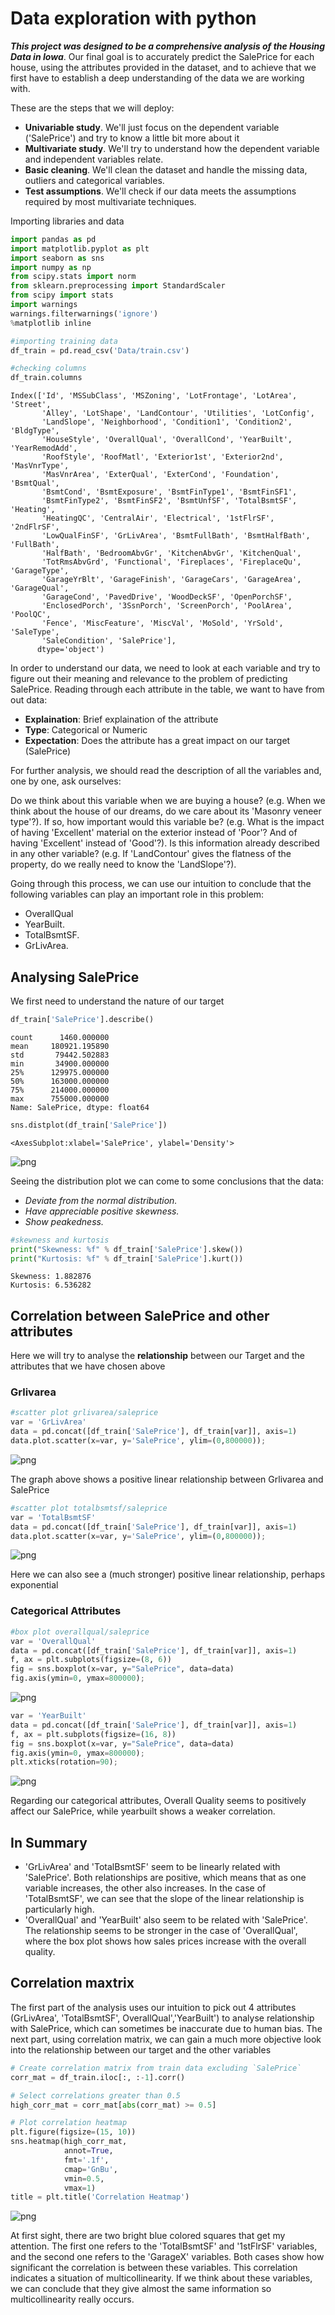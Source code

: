 # Data exploration with python

***This project was designed to be a comprehensive analysis of the Housing Data in Iowa***. Our final goal is to accurately predict the SalePrice for each house, using the attributes provided in the dataset, and to achieve that we first have to establish a deep understanding of the data we are working with.

These are the steps that we will deploy:
- **Univariable study**. We'll just focus on the dependent variable ('SalePrice') and try to know a little bit more about it
- **Multivariate study**. We'll try to understand how the dependent variable and independent variables relate.
- **Basic cleaning**. We'll clean the dataset and handle the missing data, outliers and categorical variables.
- **Test assumptions**. We'll check if our data meets the assumptions required by most multivariate techniques.

Importing libraries and data


```python
import pandas as pd
import matplotlib.pyplot as plt
import seaborn as sns
import numpy as np
from scipy.stats import norm
from sklearn.preprocessing import StandardScaler
from scipy import stats
import warnings
warnings.filterwarnings('ignore')
%matplotlib inline
```


```python
#importing training data
df_train = pd.read_csv('Data/train.csv')
```


```python
#checking columns
df_train.columns
```




    Index(['Id', 'MSSubClass', 'MSZoning', 'LotFrontage', 'LotArea', 'Street',
           'Alley', 'LotShape', 'LandContour', 'Utilities', 'LotConfig',
           'LandSlope', 'Neighborhood', 'Condition1', 'Condition2', 'BldgType',
           'HouseStyle', 'OverallQual', 'OverallCond', 'YearBuilt', 'YearRemodAdd',
           'RoofStyle', 'RoofMatl', 'Exterior1st', 'Exterior2nd', 'MasVnrType',
           'MasVnrArea', 'ExterQual', 'ExterCond', 'Foundation', 'BsmtQual',
           'BsmtCond', 'BsmtExposure', 'BsmtFinType1', 'BsmtFinSF1',
           'BsmtFinType2', 'BsmtFinSF2', 'BsmtUnfSF', 'TotalBsmtSF', 'Heating',
           'HeatingQC', 'CentralAir', 'Electrical', '1stFlrSF', '2ndFlrSF',
           'LowQualFinSF', 'GrLivArea', 'BsmtFullBath', 'BsmtHalfBath', 'FullBath',
           'HalfBath', 'BedroomAbvGr', 'KitchenAbvGr', 'KitchenQual',
           'TotRmsAbvGrd', 'Functional', 'Fireplaces', 'FireplaceQu', 'GarageType',
           'GarageYrBlt', 'GarageFinish', 'GarageCars', 'GarageArea', 'GarageQual',
           'GarageCond', 'PavedDrive', 'WoodDeckSF', 'OpenPorchSF',
           'EnclosedPorch', '3SsnPorch', 'ScreenPorch', 'PoolArea', 'PoolQC',
           'Fence', 'MiscFeature', 'MiscVal', 'MoSold', 'YrSold', 'SaleType',
           'SaleCondition', 'SalePrice'],
          dtype='object')



In order to understand our data, we need to look at each variable and try to figure out their meaning and relevance to the problem of predicting SalePrice. Reading through each attribute in the table, we want to have from out data:
- **Explaination**: Brief explaination of the attribute
- **Type**: Categorical or Numeric
- **Expectation**: Does the attribute has a great impact on our target (SalePrice)

For further analysis, we should read the description of all the variables and, one by one, ask ourselves:

Do we think about this variable when we are buying a house? (e.g. When we think about the house of our dreams, do we care about its 'Masonry veneer type'?).
If so, how important would this variable be? (e.g. What is the impact of having 'Excellent' material on the exterior instead of 'Poor'? And of having 'Excellent' instead of 'Good'?).
Is this information already described in any other variable? (e.g. If 'LandContour' gives the flatness of the property, do we really need to know the 'LandSlope'?).

Going through this process, we can use our intuition to conclude that the following variables can play an important role in this problem:

- OverallQual
- YearBuilt.
- TotalBsmtSF.
- GrLivArea.

## Analysing SalePrice
We first need to understand the nature of our target


```python
df_train['SalePrice'].describe()
```




    count      1460.000000
    mean     180921.195890
    std       79442.502883
    min       34900.000000
    25%      129975.000000
    50%      163000.000000
    75%      214000.000000
    max      755000.000000
    Name: SalePrice, dtype: float64




```python
sns.distplot(df_train['SalePrice'])
```




    <AxesSubplot:xlabel='SalePrice', ylabel='Density'>




    
![png](output_11_1.png)
    


Seeing the distribution plot we can come to some conclusions that the data:
- *Deviate from the normal distribution.*
- *Have appreciable positive skewness.*
- *Show peakedness.*


```python
#skewness and kurtosis
print("Skewness: %f" % df_train['SalePrice'].skew())
print("Kurtosis: %f" % df_train['SalePrice'].kurt())
```

    Skewness: 1.882876
    Kurtosis: 6.536282
    

## Correlation between SalePrice and other attributes
Here we will try to analyse the **relationship** between our Target and the attributes that we have chosen above

### Grlivarea



```python
#scatter plot grlivarea/saleprice
var = 'GrLivArea'
data = pd.concat([df_train['SalePrice'], df_train[var]], axis=1)
data.plot.scatter(x=var, y='SalePrice', ylim=(0,800000));
```


    
![png](output_16_0.png)
    


The graph above shows a positive linear relationship between Grlivarea and SalePrice


```python
#scatter plot totalbsmtsf/saleprice
var = 'TotalBsmtSF'
data = pd.concat([df_train['SalePrice'], df_train[var]], axis=1)
data.plot.scatter(x=var, y='SalePrice', ylim=(0,800000));
```


    
![png](output_18_0.png)
    


Here we can also see a (much stronger) positive linear relationship, perhaps exponential

### Categorical Attributes


```python
#box plot overallqual/saleprice
var = 'OverallQual'
data = pd.concat([df_train['SalePrice'], df_train[var]], axis=1)
f, ax = plt.subplots(figsize=(8, 6))
fig = sns.boxplot(x=var, y="SalePrice", data=data)
fig.axis(ymin=0, ymax=800000);
```


    
![png](output_21_0.png)
    



```python
var = 'YearBuilt'
data = pd.concat([df_train['SalePrice'], df_train[var]], axis=1)
f, ax = plt.subplots(figsize=(16, 8))
fig = sns.boxplot(x=var, y="SalePrice", data=data)
fig.axis(ymin=0, ymax=800000);
plt.xticks(rotation=90);

```


    
![png](output_22_0.png)
    


Regarding our categorical attributes, Overall Quality seems to positively affect our SalePrice, while yearbuilt shows a weaker correlation.

## In Summary
- 'GrLivArea' and 'TotalBsmtSF' seem to be linearly related with 'SalePrice'. Both relationships are positive, which means that as one variable increases, the other also increases. In the case of 'TotalBsmtSF', we can see that the slope of the linear relationship is particularly high.
- 'OverallQual' and 'YearBuilt' also seem to be related with 'SalePrice'. The relationship seems to be stronger in the case of 'OverallQual', where the box plot shows how sales prices increase with the overall quality.

## Correlation maxtrix

The first part of the analysis uses our intuition to pick out 4 attributes (GrLivArea', 'TotalBsmtSF', OverallQual','YearBuilt') to analyse relationship with SalePrice, which can sometimes be inaccurate due to human bias. The next part, using correlation matrix, we can gain a much more objective look into the relationship between our target and the other variables


```python
# Create correlation matrix from train data excluding `SalePrice`
corr_mat = df_train.iloc[:, :-1].corr()

# Select correlations greater than 0.5
high_corr_mat = corr_mat[abs(corr_mat) >= 0.5]

# Plot correlation heatmap
plt.figure(figsize=(15, 10))
sns.heatmap(high_corr_mat,
            annot=True,
            fmt='.1f',
            cmap='GnBu',
            vmin=0.5,
            vmax=1)
title = plt.title('Correlation Heatmap')
```


    
![png](output_27_0.png)
    


At first sight, there are two bright blue colored squares that get my attention. The first one refers to the 'TotalBsmtSF' and '1stFlrSF' variables, and the second one refers to the 'GarageX' variables. Both cases show how significant the correlation is between these variables. This correlation indicates a situation of multicollinearity. If we think about these variables, we can conclude that they give almost the same information so multicollinearity really occurs. 


```python

```
